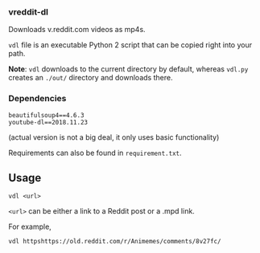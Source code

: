 ### vreddit-dl

Downloads v.reddit.com videos as mp4s.

`vdl` file is an executable Python 2 script that can be copied right into your path.

**Note**: `vdl` downloads to the current directory by default, whereas `vdl.py` creates an `./out/` directory and downloads there.

### Dependencies

```
beautifulsoup4==4.6.3
youtube-dl==2018.11.23
```

(actual version is not a big deal, it only uses basic functionality)

Requirements can also be found in `requirement.txt`.

## Usage

`vdl <url>`

`<url>` can be either a link to a Reddit post or a .mpd link.

For example,

`vdl httpshttps://old.reddit.com/r/Animemes/comments/8v27fc/`
